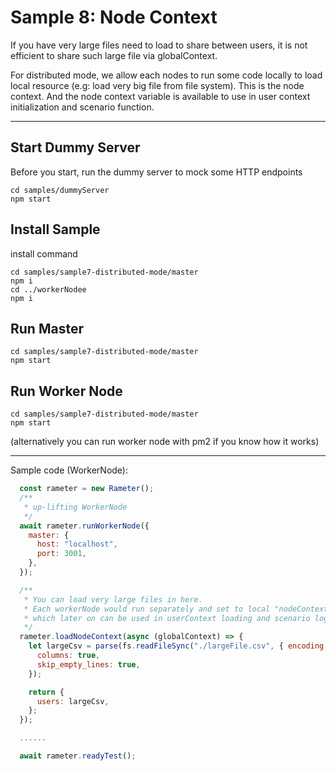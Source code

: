 # Sample 8: Node Context

If you have very large files need to load to share between users, it is not efficient to share such large file via globalContext.

For distributed mode, we allow each nodes to run some code locally to load local resource (e.g: load very big file from file system).
This is the node context. And the node context variable is available to use in user context initialization and scenario function.

-------

## Start Dummy Server

Before you start, run the dummy server to mock some HTTP endpoints
```
cd samples/dummyServer
npm start
```

## Install Sample

install command
```
cd samples/sample7-distributed-mode/master
npm i
cd ../workerNodee
npm i
```

## Run Master

```
cd samples/sample7-distributed-mode/master
npm start
```

## Run Worker Node

```
cd samples/sample7-distributed-mode/master
npm start
```
(alternatively you can run worker node with pm2 if you know how it works)

------

Sample code (WorkerNode):
```javascript
  const rameter = new Rameter();
  /**
   * up-lifting WorkerNode
   */
  await rameter.runWorkerNode({
    master: {
      host: "localhost",
      port: 3001,
    },
  });

  /**
   * You can load very large files in here. 
   * Each workerNode would run separately and set to local "nodeContext",
   * which later on can be used in userContext loading and scenario logic.
   */
  rameter.loadNodeContext(async (globalContext) => {
    let largeCsv = parse(fs.readFileSync("./largeFile.csv", { encoding: "utf8" }), {
      columns: true,
      skip_empty_lines: true,
    });

    return {
      users: largeCsv,
    };
  });

  ......

  await rameter.readyTest();


```